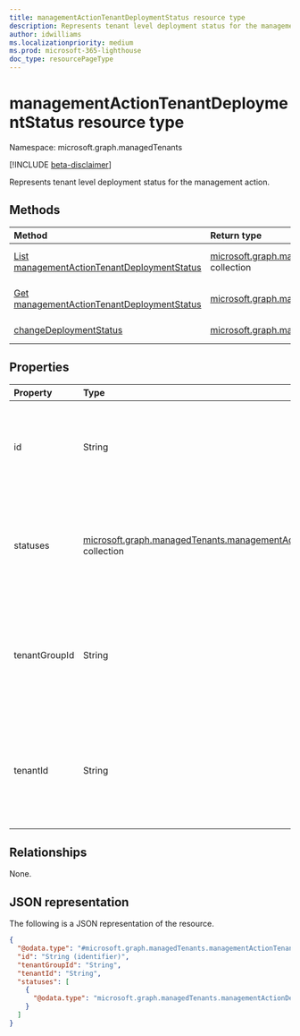 ```yaml
---
title: managementActionTenantDeploymentStatus resource type
description: Represents tenant level deployment status for the management action.
author: idwilliams
ms.localizationpriority: medium
ms.prod: microsoft-365-lighthouse
doc_type: resourcePageType
---
```


# managementActionTenantDeploymentStatus resource type

Namespace: microsoft.graph.managedTenants

[!INCLUDE [beta-disclaimer](../../includes/beta-disclaimer.md)]

Represents tenant level deployment status for the management action.

## Methods

| Method                                                                                                                              | Return type                                                                                                                                               | Description                                                                                                                                                        |
| :---------------------------------------------------------------------------------------------------------------------------------- | :-------------------------------------------------------------------------------------------------------------------------------------------------------- | :----------------------------------------------------------------------------------------------------------------------------------------------------------------- |
| [List managementActionTenantDeploymentStatus](../api/managedtenants-managedtenant-list-managementactiontenantdeploymentstatuses.md) | [microsoft.graph.managedTenants.managementActionTenantDeploymentStatus](../resources/managedtenants-managementactiontenantdeploymentstatus.md) collection | Get a list of the [managementActionTenantDeploymentStatus](../resources/managedtenants-managementactiontenantdeploymentstatus.md) objects and their properties.    |
| [Get managementActionTenantDeploymentStatus](../api/managedtenants-managementactiontenantdeploymentstatus-get.md)                   | [microsoft.graph.managedTenants.managementActionTenantDeploymentStatus](../resources/managedtenants-managementactiontenantdeploymentstatus.md)            | Read the properties and relationships of a [managementActionTenantDeploymentStatus](../resources/managedtenants-managementactiontenantdeploymentstatus.md) object. |
| [changeDeploymentStatus](../api/managedtenants-managementactiontenantdeploymentstatus-changedeploymentstatus.md)                    | [microsoft.graph.managedTenants.managementActionDeploymentStatus](../resources/managedtenants-managementactiondeploymentstatus.md)                        | Changes the deployment status for the management action.                                                                                                           |

## Properties

| Property      | Type                                                                                                                                          | Description                                                                                                                        |
| :------------ | :-------------------------------------------------------------------------------------------------------------------------------------------- | :--------------------------------------------------------------------------------------------------------------------------------- |
| id            | String                                                                                                                                        | The unique identifier for the tenant level deployment status. Required. Read-only.                                                 |
| statuses      | [microsoft.graph.managedTenants.managementActionDeploymentStatus](../resources/managedtenants-managementactiondeploymentstatus.md) collection | The collection of deployment status for each instance of a management action. Optional.                                            |
| tenantGroupId | String                                                                                                                                        | The identifier for the tenant group that is associated with the management action. Required. Read-only.                            |
| tenantId      | String                                                                                                                                        | The Azure Active Directory tenant identifier for the [managed tenant](../resources/managedtenants-tenant.md). Required. Read-only. |

## Relationships

None.

## JSON representation

The following is a JSON representation of the resource.

<!-- {
  "blockType": "resource",
  "keyProperty": "id",
  "@odata.type": "microsoft.graph.managedTenants.managementActionTenantDeploymentStatus",
  "baseType": "microsoft.graph.entity",
  "openType": false
}
-->

```json
{
  "@odata.type": "#microsoft.graph.managedTenants.managementActionTenantDeploymentStatus",
  "id": "String (identifier)",
  "tenantGroupId": "String",
  "tenantId": "String",
  "statuses": [
    {
      "@odata.type": "microsoft.graph.managedTenants.managementActionDeploymentStatus"
    }
  ]
}
```
